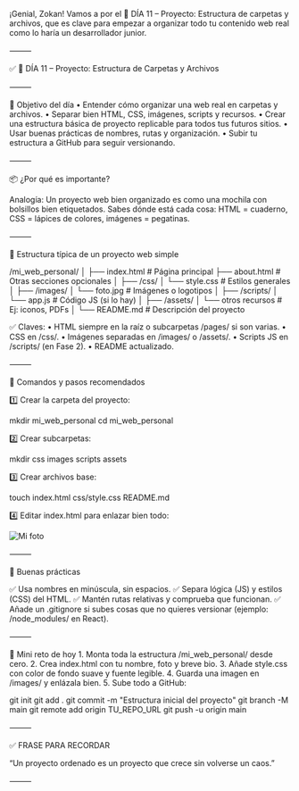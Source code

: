 ¡Genial, Zokan! Vamos a por el 🧠 DÍA 11 – Proyecto: Estructura de carpetas y archivos, que es clave para empezar a organizar todo tu contenido web real como lo haría un desarrollador junior.

⸻

✅ 📅 DÍA 11 – Proyecto: Estructura de Carpetas y Archivos

⸻

🎯 Objetivo del día
	•	Entender cómo organizar una web real en carpetas y archivos.
	•	Separar bien HTML, CSS, imágenes, scripts y recursos.
	•	Crear una estructura básica de proyecto replicable para todos tus futuros sitios.
	•	Usar buenas prácticas de nombres, rutas y organización.
	•	Subir tu estructura a GitHub para seguir versionando.

⸻

📦 ¿Por qué es importante?

Analogía: Un proyecto web bien organizado es como una mochila con bolsillos bien etiquetados.
Sabes dónde está cada cosa: HTML = cuaderno, CSS = lápices de colores, imágenes = pegatinas.

⸻

📁 Estructura típica de un proyecto web simple

/mi_web_personal/
│
├── index.html           # Página principal
├── about.html           # Otras secciones opcionales
│
├── /css/
│   └── style.css        # Estilos generales
│
├── /images/
│   └── foto.jpg         # Imágenes o logotipos
│
├── /scripts/
│   └── app.js           # Código JS (si lo hay)
│
├── /assets/
│   └── otros recursos   # Ej: iconos, PDFs
│
└── README.md            # Descripción del proyecto

✅ Claves:
	•	HTML siempre en la raíz o subcarpetas /pages/ si son varias.
	•	CSS en /css/.
	•	Imágenes separadas en /images/ o /assets/.
	•	Scripts JS en /scripts/ (en Fase 2).
	•	README actualizado.

⸻

🔧 Comandos y pasos recomendados

1️⃣ Crear la carpeta del proyecto:

mkdir mi_web_personal
cd mi_web_personal

2️⃣ Crear subcarpetas:

mkdir css images scripts assets

3️⃣ Crear archivos base:

touch index.html css/style.css README.md

4️⃣ Editar index.html para enlazar bien todo:

<link rel="stylesheet" href="css/style.css">
<img src="images/foto.jpg" alt="Mi foto">


⸻

📑 Buenas prácticas

✅ Usa nombres en minúscula, sin espacios.
✅ Separa lógica (JS) y estilos (CSS) del HTML.
✅ Mantén rutas relativas y comprueba que funcionan.
✅ Añade un .gitignore si subes cosas que no quieres versionar (ejemplo: /node_modules/ en React).

⸻

🧪 Mini reto de hoy
	1.	Monta toda la estructura /mi_web_personal/ desde cero.
	2.	Crea index.html con tu nombre, foto y breve bio.
	3.	Añade style.css con color de fondo suave y fuente legible.
	4.	Guarda una imagen en /images/ y enlázala bien.
	5.	Sube todo a GitHub:

git init
git add .
git commit -m "Estructura inicial del proyecto"
git branch -M main
git remote add origin TU_REPO_URL
git push -u origin main



⸻

✅ FRASE PARA RECORDAR

“Un proyecto ordenado es un proyecto que crece sin volverse un caos.”

⸻
